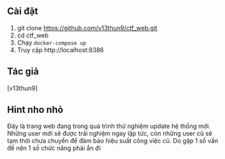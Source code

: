 ## Cài đặt
1. git clone https://github.com/v13thun9/ctf_web.git
2. cd ctf_web
3. Chạy `docker-compose up`
4. Truy cập http://localhost:8386

## Tác giả
[v13thun9]

## Hint nho nhỏ
Đây là trang web đang trong quá trình thử nghiệm update hệ thống mới. Những user mới sẽ được trải nghiệm ngay lập tức, còn những user cũ sẽ tạm thời chưa chuyển để đảm bảo hiệu suất công việc cũ. Do gặp 1 số vấn đề nên 1 số chức năng phải ẩn đi
